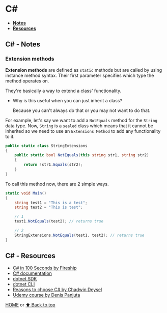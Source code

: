 # C\#

- [**Notes**](#c---notes)
- [**Resources**](#c---resources)

## C# - Notes

### Extension methods

**Extension methods** are defined as `static` methods but are called by using instance method syntax. Their first parameter specifies which type the method operates on.

They're basically a way to extend a class' functionality.

- Why is this useful when you can just inherit a class?

  Because you can't always do that or you may not want to do that.

For example, let's say we want to add a `NotEquals` method for the `String` data type. Now, `String` is a `sealed` class which means that it cannot be inherited so we need to use an `Extensions Method` to add any functionality to it.

```c#
public static class StringExtensions
{
    public static bool NotEquals(this string str1, string str2)
    {
        return !str1.Equals(str2);
    }
}
```

To call this method now, there are 2 simple ways.

```c#
static void Main()
{
    string test1 = "This is a test";
    string test2 = "This is test";

    // 1
    test1.NotEquals(test2); // returns true

    // 2
    StringExtensions.NotEquals(test1, test2); // returns true
}
```

## C# - Resources

- [C# in 100 Seconds by Fireship](https://youtu.be/ravLFzIguCM)
- [C# documentation](https://docs.microsoft.com/en-us/dotnet/csharp/)
- [dotnet SDK](https://docs.microsoft.com/en-us/dotnet/core/sdk)
- [dotnet CLI](https://docs.microsoft.com/en-us/dotnet/core/tools/)
- [Reasons to choose C# by Chadwin Deysel](https://dev.to/chadwinjdeysel/why-i-chose-c-48ng)
- [Udemy course by Denis Panjuta](https://www.udemy.com/share/101vEs2@Pm5KfWJSSVIKdkRKBkhOVD5uY1c=/)

[HOME](https://github.com/Stratis-Dermanoutsos/Full-Stack-Notes#full-stack-notes) or [⬆ Back to top](#c)
